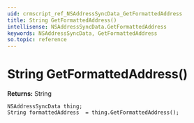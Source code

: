```yaml
---
uid: crmscript_ref_NSAddressSyncData_GetFormattedAddress
title: String GetFormattedAddress()
intellisense: NSAddressSyncData.GetFormattedAddress
keywords: NSAddressSyncData, GetFormattedAddress
so.topic: reference
---
```


# String GetFormattedAddress()

**Returns:** String

```crmscript
NSAddressSyncData thing;
String formattedAddress  = thing.GetFormattedAddress();
```

